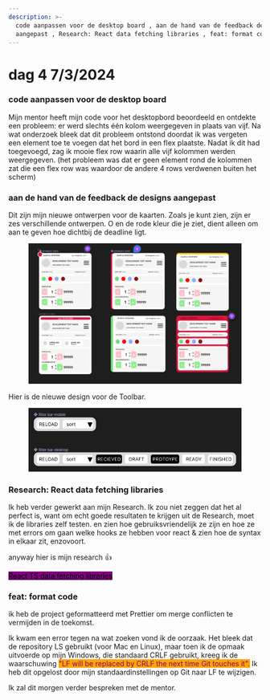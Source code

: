 ```yaml
---
description: >-
  code aanpassen voor de desktop board , aan de hand van de feedback de designs
  aangepast , Research: React data fetching libraries , feat: format code
---
```


# dag 4 7/3/2024

### code aanpassen voor de desktop board&#x20;

Mijn mentor heeft mijn code voor het desktopbord beoordeeld en ontdekte een probleem: er werd slechts één kolom weergegeven in plaats van vijf. Na wat onderzoek bleek dat dit probleem ontstond doordat ik was vergeten een element toe te voegen dat het bord in een flex plaatste. Nadat ik dit had toegevoegd, zag ik mooie flex row waarin alle vijf kolommen werden weergegeven. (het probleem was dat er geen element rond de kolommen zat die een flex row was waardoor de andere 4 rows verdwenen buiten het scherm)

### aan de hand van de feedback de designs aangepast

Dit zijn mijn nieuwe ontwerpen voor de kaarten. Zoals je kunt zien, zijn er zes verschillende ontwerpen. O en de rode kleur die je ziet, dient alleen om aan te geven hoe dichtbij de deadline ligt.

<figure><img src="../.gitbook/assets/image (9) (1).png" alt=""><figcaption></figcaption></figure>

Hier is de  nieuwe design voor de Toolbar.

<figure><img src="../.gitbook/assets/image (10) (1).png" alt=""><figcaption></figcaption></figure>

### Research: React data fetching libraries

Ik heb verder gewerkt aan mijn Research. Ik zou niet zeggen dat het al perfect is, want om echt goede resultaten te krijgen uit de Research, moet ik de libraries zelf testen. en zien hoe gebruiksvriendelijk ze zijn en hoe ze met errors om gaan welke hooks ze hebben voor react & zien hoe de syntax in elkaar zit, enzovoort.

anyway hier is mijn research :thumbsup:

[<mark style="background-color:purple;">React TS data fetching libraries</mark> ](../research/react-ts-data-fetching-libraries.md)

&#x20;

### feat: format code

ik heb de project geformatteerd met Prettier om merge conflicten te vermijden in de toekomst.

Ik kwam een error tegen na wat zoeken vond ik de oorzaak. Het bleek dat de repository LS gebruikt (voor Mac en Linux), maar toen ik de opmaak uitvoerde op mijn Windows, die standaard CRLF gebruikt, kreeg ik de waarschuwing <mark style="color:purple;background-color:orange;">"LF will be replaced by CRLF the next time Git touches it".</mark> Ik heb dit opgelost door mijn standaardinstellingen op Git naar LF te wijzigen.

Ik zal dit morgen verder bespreken met de mentor.
